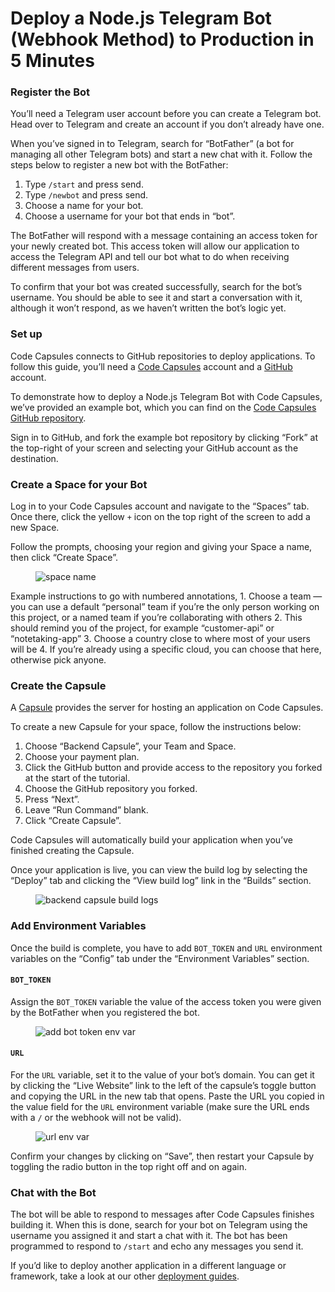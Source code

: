 # Deploy a Node.js Telegram Bot (Webhook Method) to Production in 5 Minutes

### Register the Bot <a href="#register-the-bot" id="register-the-bot"></a>

You’ll need a Telegram user account before you can create a Telegram bot. Head over to Telegram and create an account if you don’t already have one.

When you’ve signed in to Telegram, search for “BotFather” (a bot for managing all other Telegram bots) and start a new chat with it. Follow the steps below to register a new bot with the BotFather:

1. Type `/start` and press send.
2. Type `/newbot` and press send.
3. Choose a name for your bot.
4. Choose a username for your bot that ends in “bot”.

The BotFather will respond with a message containing an access token for your newly created bot. This access token will allow our application to access the Telegram API and tell our bot what to do when receiving different messages from users.

To confirm that your bot was created successfully, search for the bot’s username. You should be able to see it and start a conversation with it, although it won’t respond, as we haven’t written the bot’s logic yet.

### Set up <a href="#set-up" id="set-up"></a>

Code Capsules connects to GitHub repositories to deploy applications. To follow this guide, you’ll need a [Code Capsules](https://codecapsules.io/) account and a [GitHub](https://github.com/) account.

To demonstrate how to deploy a Node.js Telegram Bot with Code Capsules, we’ve provided an example bot, which you can find on the [Code Capsules GitHub repository](https://github.com/codecapsules-io/nodejs-telegram-echobot).

Sign in to GitHub, and fork the example bot repository by clicking “Fork” at the top-right of your screen and selecting your GitHub account as the destination.

### Create a Space for your Bot <a href="#create-a-space-for-your-bot" id="create-a-space-for-your-bot"></a>

Log in to your Code Capsules account and navigate to the “Spaces” tab. Once there, click the yellow `+` icon on the top right of the screen to add a new Space.

Follow the prompts, choosing your region and giving your Space a name, then click “Create Space”.

<figure><img src="https://codecapsules.io/wp-content/uploads/2023/07/space-name-1.png" alt="space name"><figcaption></figcaption></figure>

Example instructions to go with numbered annotations, 1. Choose a team — you can use a default “personal” team if you’re the only person working on this project, or a named team if you’re collaborating with others 2. This should remind you of the project, for example “customer-api” or “notetaking-app” 3. Choose a country close to where most of your users will be 4. If you’re already using a specific cloud, you can choose that here, otherwise pick anyone.

### Create the Capsule <a href="#create-the-capsule" id="create-the-capsule"></a>

A [Capsule](https://codecapsules.io/faq/what-is-a-capsule/) provides the server for hosting an application on Code Capsules.

To create a new Capsule for your space, follow the instructions below:

1. Choose “Backend Capsule”, your Team and Space.
2. Choose your payment plan.
3. Click the GitHub button and provide access to the repository you forked at the start of the tutorial.
4. Choose the GitHub repository you forked.
5. Press “Next”.
6. Leave “Run Command” blank.
7. Click “Create Capsule”.

Code Capsules will automatically build your application when you’ve finished creating the Capsule.

Once your application is live, you can view the build log by selecting the “Deploy” tab and clicking the “View build log” link in the “Builds” section.

<figure><img src="https://codecapsules.io/wp-content/uploads/2023/07/backend-capsule-build-logs-1.png" alt="backend capsule build logs"><figcaption></figcaption></figure>

### Add Environment Variables <a href="#add-environment-variables" id="add-environment-variables"></a>

Once the build is complete, you have to add `BOT_TOKEN` and `URL` environment variables on the “Config” tab under the “Environment Variables” section.

#### `BOT_TOKEN`

Assign the `BOT_TOKEN` variable the value of the access token you were given by the BotFather when you registered the bot.

<figure><img src="https://codecapsules.io/wp-content/uploads/2023/07/add-bot-token-env-var-3.png" alt="add bot token env var"><figcaption></figcaption></figure>

#### `URL`

For the `URL` variable, set it to the value of your bot’s domain. You can get it by clicking the “Live Website” link to the left of the capsule’s toggle button and copying the URL in the new tab that opens. Paste the URL you copied in the value field for the `URL` environment variable (make sure the URL ends with a `/` or the webhook will not be valid).

<figure><img src="https://codecapsules.io/wp-content/uploads/2023/07/url-env-var-1.png" alt="url env var"><figcaption></figcaption></figure>

Confirm your changes by clicking on “Save”, then restart your Capsule by toggling the radio button in the top right off and on again.

### Chat with the Bot <a href="#chat-with-the-bot" id="chat-with-the-bot"></a>

The bot will be able to respond to messages after Code Capsules finishes building it. When this is done, search for your bot on Telegram using the username you assigned it and start a chat with it. The bot has been programmed to respond to `/start` and echo any messages you send it.

If you’d like to deploy another application in a different language or framework, take a look at our other [deployment guides](https://codecapsules.io/docs-tag/deployment-guides/).
